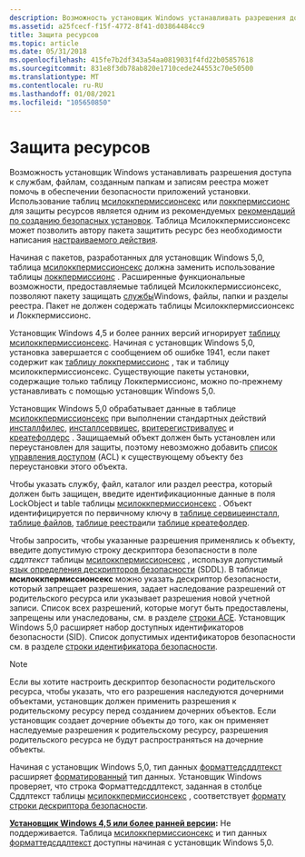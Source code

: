 ```yaml
---
description: Возможность установщик Windows устанавливать разрешения доступа к службам, файлам, созданным папкам и записям реестра может помочь в обеспечении безопасности приложений установки.
ms.assetid: a25fcecf-f15f-4772-8f41-d03864484cc9
title: Защита ресурсов
ms.topic: article
ms.date: 05/31/2018
ms.openlocfilehash: 415fe7b2df343a54aa0819031f4fd22b05857618
ms.sourcegitcommit: 831e8f3db78ab820e1710cede244553c70e50500
ms.translationtype: MT
ms.contentlocale: ru-RU
ms.lasthandoff: 01/08/2021
ms.locfileid: "105650850"
---
```

# <a name="securing-resources"></a>Защита ресурсов

Возможность установщик Windows устанавливать разрешения доступа к службам, файлам, созданным папкам и записям реестра может помочь в обеспечении безопасности приложений установки. Использование таблиц [мсилоккпермиссионсекс](msilockpermissionsex-table.md) или [локкпермиссионс](lockpermissions-table.md) для защиты ресурсов является одним из рекомендуемых [рекомендаций по созданию безопасных установок](guidelines-for-authoring-secure-installations.md). Таблица Мсилоккпермиссионсекс может позволить автору пакета защитить ресурс без необходимости написания [настраиваемого действия](custom-actions.md).

Начиная с пакетов, разработанных для установщик Windows 5,0, таблица [мсилоккпермиссионсекс](msilockpermissionsex-table.md) должна заменить использование таблицы [локкпермиссионс](lockpermissions-table.md) . Расширенные функциональные возможности, предоставляемые таблицей Мсилоккпермиссионсекс, позволяют пакету защищать [службы](../services/services.md)Windows, файлы, папки и разделы реестра. Пакет не должен содержать таблицы Мсилоккпермиссионсекс и Локкпермиссионс.

Установщик Windows 4,5 и более ранних версий игнорирует [таблицу мсилоккпермиссионсекс](msilockpermissionsex-table.md). Начиная с установщик Windows 5,0, установка завершается с сообщением об ошибке 1941, если пакет содержит как [таблицу локкпермиссионс](lockpermissions-table.md) , так и таблицу мсилоккпермиссионсекс. Существующие пакеты установки, содержащие только таблицу Локкпермиссионс, можно по-прежнему устанавливать с помощью установщик Windows 5,0.

Установщик Windows 5,0 обрабатывает данные в таблице [мсилоккпермиссионсекс](msilockpermissionsex-table.md) при выполнении стандартных действий [инсталлфилес](installfiles-action.md), [инсталлсервицес](installservices-action.md), [вритерегистривалуес](writeregistryvalues-action.md) и [креатефолдерс](createfolders-action.md) . Защищаемый объект должен быть установлен или переустановлен для защиты, поэтому невозможно добавить [список управления доступом](../secauthz/access-control-lists.md) (ACL) к существующему объекту без переустановки этого объекта.

Чтобы указать службу, файл, каталог или раздел реестра, который должен быть защищен, введите идентификационные данные в поля LockObject и table таблицы [мсилоккпермиссионсекс](msilockpermissionsex-table.md) . Объект идентифицируется по первичному ключу в [таблице сервицеинсталл](serviceinstall-table.md), [таблице файлов](file-table.md), [таблице реестра](registry-table.md)или [таблице креатефолдер](createfolder-table.md).

Чтобы запросить, чтобы указанные разрешения применялись к объекту, введите допустимую строку дескриптора безопасности в поле *сддлтекст* таблицы [мсилоккпермиссионсекс](msilockpermissionsex-table.md) , используя допустимый [язык определения дескрипторов безопасности](../secauthz/security-descriptor-definition-language.md) (SDDL). В таблице **мсилоккпермиссионсекс** можно указать дескриптор безопасности, который запрещает разрешения, задает наследование разрешений от родительского ресурса или указывает разрешения новой учетной записи. Список всех разрешений, которые могут быть предоставлены, запрещены или унаследованы, см. в разделе [строки ACE](../secauthz/ace-strings.md). Установщик Windows 5,0 расширяет набор доступных идентификаторов безопасности (SID). Список допустимых идентификаторов безопасности см. в разделе [строки идентификатора безопасности](../secauthz/sid-strings.md).

> [!NOTE]
> Если вы хотите настроить дескриптор безопасности родительского ресурса, чтобы указать, что его разрешения наследуются дочерними объектами, установщик должен применить разрешения к родительскому ресурсу перед созданием дочерних объектов. Если установщик создает дочерние объекты до того, как он применяет наследуемые разрешения к родительскому ресурсу, разрешения родительского ресурса не будут распространяться на дочерние объекты.

Начиная с установщик Windows 5,0, тип данных [форматтедсддлтекст](formattedsddltext.md) расширяет [форматированный](formatted.md) тип данных. Установщик Windows проверяет, что строка Форматтедсддлтекст, заданная в столбце Сддлтекст таблицы [мсилоккпермиссионсекс](msilockpermissionsex-table.md) , соответствует [формату строки дескриптора безопасности](../secauthz/security-descriptor-string-format.md).

**[Установщик Windows 4,5 или более ранней версии](not-supported-in-windows-installer-4-5.md):** Не поддерживается. Таблица [мсилоккпермиссионсекс](msilockpermissionsex-table.md) и тип данных [форматтедсддлтекст](formattedsddltext.md) доступны начиная с установщик Windows 5,0.

 

 

